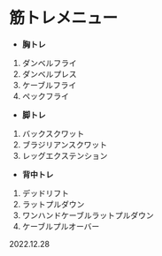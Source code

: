 # 筋トレメニュー
- **胸トレ**<br>
1. ダンベルフライ
2. ダンベルプレス
3. ケーブルフライ
4. ペックフライ
- **脚トレ**<br>
1. バックスクワット
2. ブラジリアンスクワット
3. レッグエクステンション
- **背中トレ**<br>
1. デッドリフト
2. ラットプルダウン
3. ワンハンドケーブルラットプルダウン  
4. ケーブルプルオーバー


2022.12.28